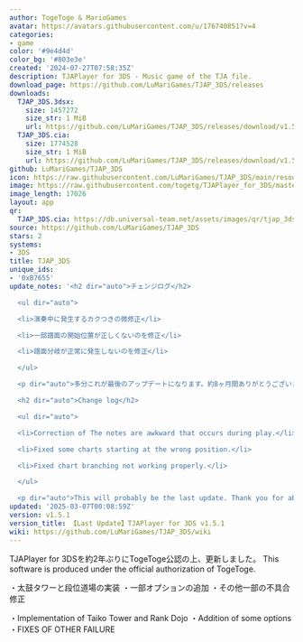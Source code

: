 ```yaml
---
author: TogeToge & MarioGames
avatar: https://avatars.githubusercontent.com/u/176740851?v=4
categories:
- game
color: '#9e4d4d'
color_bg: '#803e3e'
created: '2024-07-27T07:58:35Z'
description: TJAPlayer for 3DS - Music game of the TJA file.
download_page: https://github.com/LuMariGames/TJAP_3DS/releases
downloads:
  TJAP_3DS.3dsx:
    size: 1457272
    size_str: 1 MiB
    url: https://github.com/LuMariGames/TJAP_3DS/releases/download/v1.5.1/TJAP_3DS.3dsx
  TJAP_3DS.cia:
    size: 1774528
    size_str: 1 MiB
    url: https://github.com/LuMariGames/TJAP_3DS/releases/download/v1.5.1/TJAP_3DS.cia
github: LuMariGames/TJAP_3DS
icon: https://raw.githubusercontent.com/LuMariGames/TJAP_3DS/main/resource/icon.png
image: https://raw.githubusercontent.com/togetg/TJAPlayer_for_3DS/master/resource/banner.png
image_length: 17026
layout: app
qr:
  TJAP_3DS.cia: https://db.universal-team.net/assets/images/qr/tjap_3ds-cia.png
source: https://github.com/LuMariGames/TJAP_3DS
stars: 2
systems:
- 3DS
title: TJAP_3DS
unique_ids:
- '0xB7655'
update_notes: '<h2 dir="auto">チェンジログ</h2>

  <ul dir="auto">

  <li>演奏中に発生するカクつきの微修正</li>

  <li>一部譜面の開始位置が正しくないのを修正</li>

  <li>譜面分岐が正常に発生しないのを修正</li>

  </ul>

  <p dir="auto">多分これが最後のアップデートになります。約8ヶ月間ありがとうございました。</p>

  <h2 dir="auto">Change log</h2>

  <ul dir="auto">

  <li>Correction of The notes are awkward that occurs during play.</li>

  <li>Fixed some charts starting at the wrong position.</li>

  <li>Fixed chart branching not working properly.</li>

  </ul>

  <p dir="auto">This will probably be the last update. Thank you for about 8 months.</p>'
updated: '2025-03-07T00:08:59Z'
version: v1.5.1
version_title: 【Last Update】TJAPlayer for 3DS v1.5.1
wiki: https://github.com/LuMariGames/TJAP_3DS/wiki
---
```

TJAPlayer for 3DSを約2年ぶりにTogeToge公認の上、更新しました。
This software is produced under the official authorization of TogeToge.

・太鼓タワーと段位道場の実装
・一部オプションの追加
・その他一部の不具合修正

・Implementation of Taiko Tower and Rank Dojo
・Addition of some options
・FIXES OF OTHER FAILURE